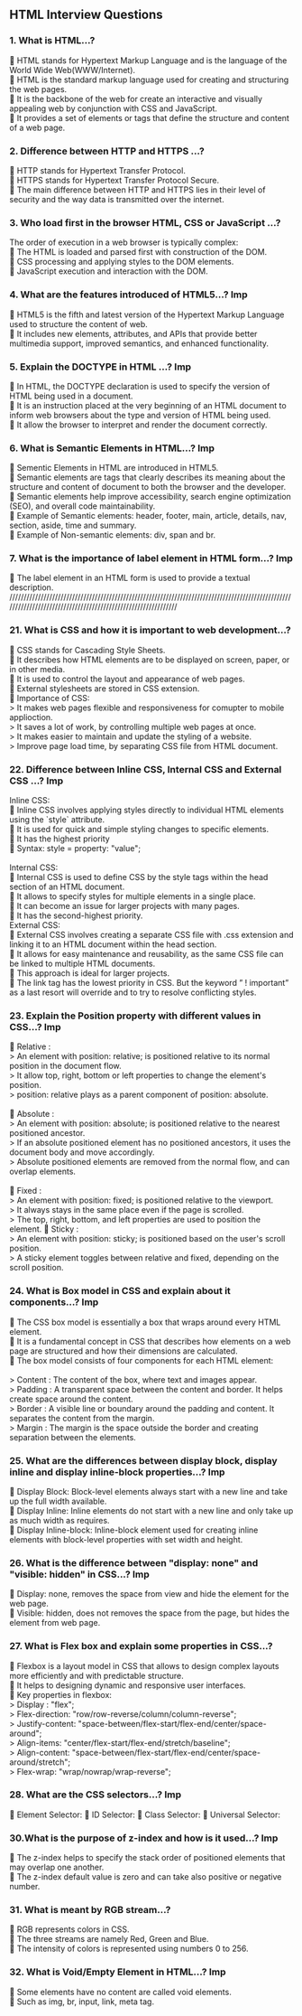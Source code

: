 <h2>HTML Interview Questions</h2>
    <h3>1. What is HTML...?</h3>
    <p>
         HTML stands for Hypertext Markup Language and is the language of the World Wide Web(WWW/Internet). <br>
         HTML is the standard markup language used for creating and structuring the web pages. <br>
         It is the backbone of the web for create an interactive and visually appealing web by conjunction with CSS and JavaScript. <br>
         It provides a set of elements or tags that define the structure and content of a web page. <br>
    </p>
    <h3>2. Difference between HTTP and HTTPS …?</h3>
    <p>
         HTTP stands for Hypertext Transfer Protocol. <br>
         HTTPS stands for Hypertext Transfer Protocol Secure. <br>
         The main difference between HTTP and HTTPS lies in their level of security and the way data is transmitted over the internet.
    </p>
    <h3>3. Who load first in the browser HTML, CSS or JavaScript …?</h3>
    <p>
        The order of execution in a web browser is typically complex: <br>
         The HTML is loaded and parsed first with construction of the DOM. <br>
         CSS processing and applying styles to the DOM elements. <br>
         JavaScript execution and interaction with the DOM.
    </p>
    <h3>4. What are the features introduced of HTML5…? Imp</h3>
    <p>
         HTML5 is the fifth and latest version of the Hypertext Markup Language used to structure the content of web.<br>
         It includes new elements, attributes, and APIs that provide better multimedia support, improved semantics, and enhanced functionality.
    </p>
    <h3>5. Explain the DOCTYPE in HTML …? Imp</h3>
    <p>
         In HTML, the DOCTYPE declaration is used to specify the version of HTML being used in a document. <br>
         It is an instruction placed at the very beginning of an HTML document to inform web browsers about the type and version of HTML being used. <br>
         It allow the browser to interpret and render the document correctly.
    </p>
    <h3>6. What is Semantic Elements in HTML...? Imp</h3>
    <p>
         Sementic Elements in HTML are introduced in HTML5. <br>
         Semantic elements are tags that clearly describes its meaning about the structure and content of document to both the browser and the developer. <br>
         Semantic elements help improve accessibility, search engine optimization (SEO), and overall code maintainability. <br>
         Example of Semantic elements: header, footer, main, article, details, nav, section, aside, time and summary. <br>
         Example of Non-semantic elements: div, span and br.
    </p> 
    <h3>7. What is the importance of label element in HTML form...? Imp</h3>
    <p>
         The label element in an HTML form is used to provide a textual description. <br>
      //////////////////////////////////////////////////////////////////////////////////////////////////////////////////////////////////////////////////////////////
      <h3>21. What is CSS and how it is important to web development...?</h3>
    <p>
         CSS stands for Cascading Style Sheets. <br>
         It describes how HTML elements are to be displayed on screen, paper, or in other media. <br>
         It is used to control the layout and appearance of web pages. <br>
         External stylesheets are stored in CSS extension. <br>
         Importance of CSS: <br>
        > It makes web pages flexible and responsiveness for comupter to mobile applioction. <br>
        > It saves a lot of work, by controlling multiple web pages at once. <br>
        > It makes easier to maintain and update the styling of a website. <br>
        > Improve page load time, by separating CSS file from HTML document. <br>
    </p>
    <h3>22. Difference between Inline CSS, Internal CSS and External CSS …? Imp</h3>
    <p>
        Inline CSS: <br>
         Inline CSS involves applying styles directly to individual HTML elements using the `style` attribute. <br>
         It is used for quick and simple styling changes to specific elements.<br>
         It has the highest priority <br>
         Syntax: style = property: "value"; <br><br>
        Internal CSS: <br>
         Internal CSS is used to define CSS by the style tags within the head section of an HTML document.<br>
         It allows to specify styles for multiple elements in a single place. <br>
         It can become an issue for larger projects with many pages. <br>
         It has the second-highest priority. <br>
        <!--  Syntax: <style> selector{property: "value"}</style> -->    
        External CSS: <br>
         External CSS involves creating a separate CSS file with .css extension and linking it to an HTML document within the head section. <br>
         It allows for easy maintenance and reusability, as the same CSS file can be linked to multiple HTML documents.<br>
         This approach is ideal for larger projects. <br>
         The link tag has the lowest priority in CSS. But the keyword ” ! important” as a last resort will override and to try to resolve conflicting styles.
        <!--  Syntax: <link rel="stylesheet" href="styles.css"> -->
    </p>
    <h3>23. Explain the Position property with different values in CSS...? Imp</h3>
    <p>
         Relative :  <br>
        > An element with position: relative; is positioned relative to its normal position in the document flow. <br>
        > It allow top, right, bottom or left properties to change the element's position. <br>
        > position: relative plays as a parent component of position: absolute.<br><br>
         Absolute : <br>
        > An element with position: absolute; is positioned relative to the nearest positioned ancestor. <br>
        > If an absolute positioned element has no positioned ancestors, it uses the document body and move accordingly. <br>
        > Absolute positioned elements are removed from the normal flow, and can overlap elements. <br><br>
         Fixed : <br>
        > An element with position: fixed; is positioned relative to the viewport. <br>
        > It always stays in the same place even if the page is scrolled. <br>
        > The top, right, bottom, and left properties are used to position the element.
         Sticky : <br>
        > An element with position: sticky; is positioned based on the user's scroll position. <br>
        > A sticky element toggles between relative and fixed, depending on the scroll position. 
    </p>  
    <h3>24. What is Box model in CSS and explain about it components...? Imp</h3>
    <p>
         The CSS box model is essentially a box that wraps around every HTML element. <br>
         It is a fundamental concept in CSS that describes how elements on a web page are structured and how their dimensions are calculated. <br>
         The box model consists of four components for each HTML element: <br> <br>
        > Content : The content of the box, where text and images appear. <br>
        > Padding : A transparent space between the content and border. It helps create space around the content. <br>
        > Border : A visible line or boundary around the padding and content. It separates the content from the margin. <br>
        > Margin : The margin is the space outside the border and creating separation between the elements.
    </p>
    <h3>25. What are the differences between display block, display inline and display inline-block properties...? Imp</h3>
    <p>
         Display Block: Block-level elements always start with a new line and take up the full width available. <br>
         Display Inline: Inline elements do not start with a new line and only take up as much width as requires. <br>
         Display Inline-block: Inline-block element used for creating inline elements with block-level properties with set width and height. <br>
    </p>
    <h3>26. What is the difference between "display: none" and "visible: hidden" in CSS...? Imp</h3>
    <p>
         Display: none, removes the space from view and hide the element for the web page. <br>
         Visible: hidden, does not removes the space from the page, but hides the element from web page.
    </p>
    <h3>27. What is Flex box  and explain some properties in CSS...?</h3>
    <p>
         Flexbox is a layout model in CSS that allows to design complex layouts more efficiently and with predictable structure. <br>
         It helps to designing dynamic and responsive user interfaces. <br>
         Key properties in flexbox: <br>
        > Display : "flex"; <br>
        > Flex-direction: "row/row-reverse/column/column-reverse"; <br>
        > Justify-content: "space-between/flex-start/flex-end/center/space-around"; <br>
        > Align-items: "center/flex-start/flex-end/stretch/baseline"; <br>
        > Align-content: "space-between/flex-start/flex-end/center/space-around/stretch"; <br>
        > Flex-wrap: "wrap/nowrap/wrap-reverse";
    </p>
    <h3>28. What are the CSS selectors...? Imp</h3>
    <p>
         Element Selector:
         ID Selector:
         Class Selector:
         Universal Selector:
    </p>
    <h3>30.What is the purpose of z-index and how is it used...? Imp</h3>
    <p>
         The z-index helps to specify the stack order of positioned elements that may overlap one another. <br>
         The z-index default value is zero and can take also positive or negative number.
    </p>
    <h3>31. What is meant by RGB stream...?</h3>
    <p>
         RGB represents colors in CSS. <br>
         The three streams are namely Red, Green and Blue. <br>
         The intensity of colors is represented using numbers 0 to 256.
    </p>
    <h3>32. What is  Void/Empty Element in HTML...? Imp</h3>
    <p>
         Some elements have no content are called void elements. <br>
         Such as img, br, input, link, meta tag.
    </p>

